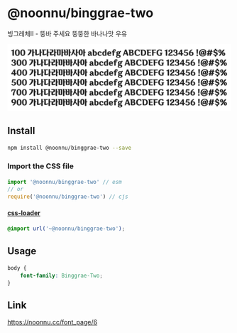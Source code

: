 # @noonnu/binggrae-two

빙그레체II - 뚱바 주세요 뚱뚱한 바나나맛 우유

![example](./example.png)

## Install

```bash
npm install @noonnu/binggrae-two --save
```

### Import the CSS file

```js
import '@noonnu/binggrae-two' // esm
// or
require('@noonnu/binggrae-two') // cjs
```

#### [css-loader](https://github.com/webpack-contrib/css-loader)

```css
@import url('~@noonnu/binggrae-two');
```

## Usage

```css
body {
    font-family: Binggrae-Two;
}
```

## Link

https://noonnu.cc/font_page/6
